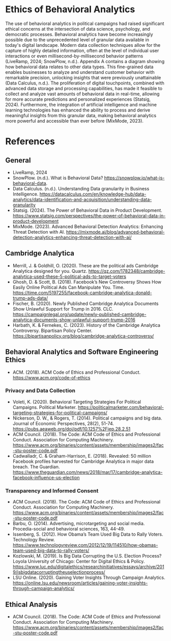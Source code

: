 # Ethics of Behavioral Analytics

The use of behavioral analytics in political campaigns had raised significant ethical concerns at the intersection of data science, psychology, and democratic processes. Behavioral analytics have become increasingly possible due to the unprecedented level of granular data available in today's digital landscape. Modern data collection techniques allow for the capture of highly detailed information, often at the level of individual user interactions or even millisecond-by-millisecond behavior patterns (LiveRamp, 2024; SnowPlow, n.d.). Appendix A contains a diagram showing how behavioral data relates to other data types.
This fine-grained data enables businesses to analyze and understand customer behavior with remarkable precision, unlocking insights that were previously unattainable (Data Calculus, n.d.). The proliferation of digital touchpoints, combined with advanced data storage and processing capabilities, has made it feasible to collect and analyze vast amounts of behavioral data in real-time, allowing for more accurate predictions and personalized experiences (Statsig, 2024). Furthermore, the integration of artificial intelligence and machine learning technologies has enhanced the ability to process and derive meaningful insights from this granular data, making behavioral analytics more powerful and accessible than ever before (MixMode, 2023).

# References
## General
- LiveRamp, 2024
- SnowPlow. (n.d.). What is Behavioral Data? https://snowplow.io/what-is-behavioral-data.
- Data Calculus. (n.d.). Understanding Data granularity in Business Intelligence. https://datacalculus.com/en/knowledge-hub/data-analytics/data-identification-and-acquisition/understanding-data-granularity
- Statsig. (2024). The Power of Behavioral Data in Product Development. https://www.statsig.com/perspectives/the-power-of-behavioral-data-in-product-development
- MixMode. (2023). Advanced Behavioral Detection Analytics: Enhancing Threat Detection with AI. https://mixmode.ai/blog/advanced-behavioral-detection-analytics-enhancing-threat-detection-with-ai/

## Cambridge Analytica
- Merrill, J. & Goldhill, O. (2020). These are the political ads Cambridge Analytica designed for you. Quartz. https://qz.com/1782348/cambridge-analytica-used-these-5-political-ads-to-target-voters
- Ghosh, D. & Scott, B. (2018). Facebook’s New Controversy Shows How Easily Online Political Ads Can Manipulate You. Time. https://time.com/5197255/facebook-cambridge-analytica-donald-trump-ads-data/
- Fischer, B. (2020). Newly Published Cambridge Analytica Documents Show Unlawful Support for Trump in 2016. CLC. https://campaignlegal.org/update/newly-published-cambridge-analytica-documents-show-unlawful-support-trump-2016
- Harbath, K. & Fernekes, C. (2023). History of the Cambridge Analytica Controversy. Bipartisan Policy Center. https://bipartisanpolicy.org/blog/cambridge-analytica-controversy/

## Behavioral Analytics and Software Engineering Ethics
- ACM. (2018). ACM Code of Ethics and Professional Conduct. https://www.acm.org/code-of-ethics

### Privacy and Data Collection
- Voleti, K. (2020). Behavioral Targeting Strategies For Political Campaigns. Political Marketer. https://politicalmarketer.com/behavioral-targeting-strategies-for-political-campaigns/ 
- Nickerson, D. W., & Rogers, T. (2014). Political campaigns and big data. Journal of Economic Perspectives, 28(2), 51-74. https://pubs.aeaweb.org/doi/pdf/10.1257%2Fjep.28.2.51
- ACM Council. (2018). The Code: ACM Code of Ethics and Professional Conduct. Association for Computing Machinery. https://www.acm.org/binaries/content/assets/membership/images2/fac-stu-poster-code.pdf
- Cadwalladr, C. & Graham-Harrison, E. (2018). Revealed: 50 million Facebook profiles harvested for Cambridge Analytica in major data breach. The Guardian. https://www.theguardian.com/news/2018/mar/17/cambridge-analytica-facebook-influence-us-election

### Transparency and Informed Consent
- ACM Council. (2018). The Code: ACM Code of Ethics and Professional Conduct. Association for Computing Machinery. https://www.acm.org/binaries/content/assets/membership/images2/fac-stu-poster-code.pdf
- Barbu, O. (2014). Advertising, microtargeting and social media. Procedia-social and behavioral sciences, 163, 44-49.
- Issenberg, S. (2012). How Obama’s Team Used Big Data to Rally Voters. Technology Review. https://www.technologyreview.com/2012/12/19/114510/how-obamas-team-used-big-data-to-rally-voters/
- Kozlowski, M. (2019). Is Big Data Corrupting the U.S. Election Process? Loyola University of Chicago: Center for Digital Ethics & Policy. https://www.luc.edu/digitalethics/researchinitiatives/essays/archive/2019/isbigdatacorruptingtheuselectionprocess/
- LSU Online. (2020). Gaining Voter Insights Through Campaign Analytics. https://online.lsu.edu/newsroom/articles/gaining-voter-insights-through-campaign-analytics/

## Ethical Analysis
- ACM Council. (2018). The Code: ACM Code of Ethics and Professional Conduct. Association for Computing Machinery. https://www.acm.org/binaries/content/assets/membership/images2/fac-stu-poster-code.pdf
